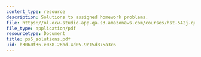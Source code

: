 ```yaml
---
content_type: resource
description: Solutions to assigned homework problems.
file: https://ol-ocw-studio-app-qa.s3.amazonaws.com/courses/hst-542j-quantitative-physiology-organ-transport-systems-spring-2004/b3060f36e03826bd4d059c15d875a3c6_ps5_solutions.pdf
file_type: application/pdf
resourcetype: Document
title: ps5_solutions.pdf
uid: b3060f36-e038-26bd-4d05-9c15d875a3c6
---
```

